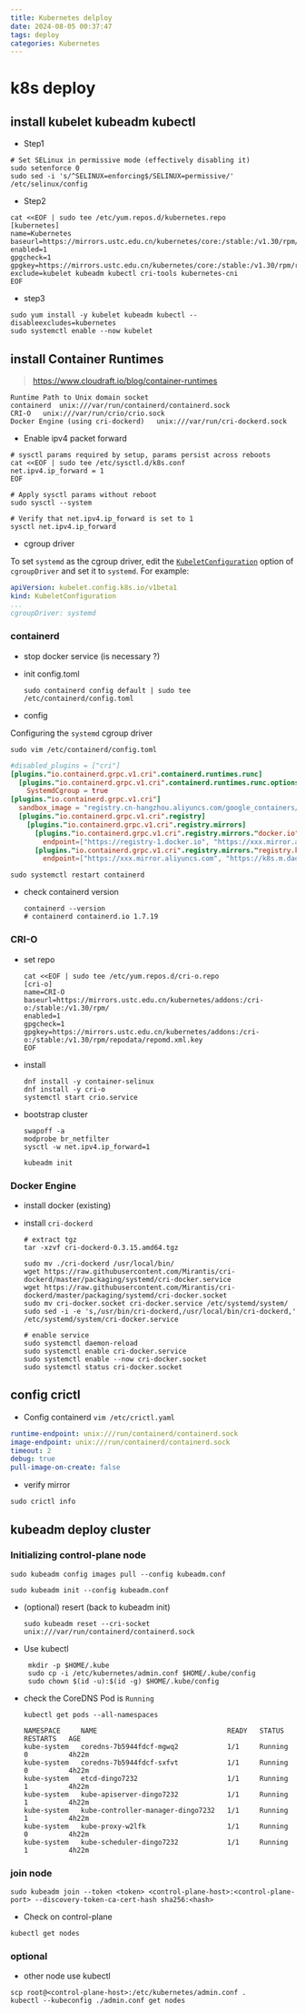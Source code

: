 ```yaml
---
title: Kubernetes delploy
date: 2024-08-05 00:37:47
tags: deploy
categories: Kubernetes
---
```


# k8s deploy

## install kubelet kubeadm kubectl

- Step1

```shell
# Set SELinux in permissive mode (effectively disabling it)
sudo setenforce 0
sudo sed -i 's/^SELINUX=enforcing$/SELINUX=permissive/' /etc/selinux/config
```

- Step2

```shell
cat <<EOF | sudo tee /etc/yum.repos.d/kubernetes.repo
[kubernetes]
name=Kubernetes
baseurl=https://mirrors.ustc.edu.cn/kubernetes/core:/stable:/v1.30/rpm/
enabled=1
gpgcheck=1
gpgkey=https://mirrors.ustc.edu.cn/kubernetes/core:/stable:/v1.30/rpm/repodata/repomd.xml.key
exclude=kubelet kubeadm kubectl cri-tools kubernetes-cni
EOF
```

- step3

```shell
sudo yum install -y kubelet kubeadm kubectl --disableexcludes=kubernetes
sudo systemctl enable --now kubelet
```

## install Container Runtimes

> https://www.cloudraft.io/blog/container-runtimes

```
Runtime	Path to Unix domain socket
containerd	unix:///var/run/containerd/containerd.sock
CRI-O	unix:///var/run/crio/crio.sock
Docker Engine (using cri-dockerd)	unix:///var/run/cri-dockerd.sock
```

- Enable ipv4 packet forward

```shell
# sysctl params required by setup, params persist across reboots
cat <<EOF | sudo tee /etc/sysctl.d/k8s.conf
net.ipv4.ip_forward = 1
EOF

# Apply sysctl params without reboot
sudo sysctl --system

# Verify that net.ipv4.ip_forward is set to 1
sysctl net.ipv4.ip_forward
```

- cgroup driver

To set `systemd` as the cgroup driver, edit the [`KubeletConfiguration`](https://kubernetes.io/docs/tasks/administer-cluster/kubelet-config-file/) option of `cgroupDriver` and set it to `systemd`. For example:

```yaml
apiVersion: kubelet.config.k8s.io/v1beta1
kind: KubeletConfiguration
...
cgroupDriver: systemd
```

### containerd

- stop docker service (is necessary ?) 

- init config.toml

  ```shell
  sudo containerd config default | sudo tee /etc/containerd/config.toml
  ```

- config 

Configuring the `systemd` cgroup driver

`sudo vim /etc/containerd/config.toml`

```toml
#disabled_plugins = ["cri"]
[plugins."io.containerd.grpc.v1.cri".containerd.runtimes.runc]
  [plugins."io.containerd.grpc.v1.cri".containerd.runtimes.runc.options]
    SystemdCgroup = true
[plugins."io.containerd.grpc.v1.cri"]
  sandbox_image = "registry.cn-hangzhou.aliyuncs.com/google_containers/pause:3.9"
  [plugins."io.containerd.grpc.v1.cri".registry]	
    [plugins."io.containerd.grpc.v1.cri".registry.mirrors]
      [plugins."io.containerd.grpc.v1.cri".registry.mirrors."docker.io"]
        endpoint=["https://registry-1.docker.io", "https://xxx.mirror.aliyuncs.com"]
      [plugins."io.containerd.grpc.v1.cri".registry.mirrors."registry.k8s.io"]
        endpoint=["https://xxx.mirror.aliyuncs.com", "https://k8s.m.daocloud.io", "https://docker.mirrors.ustc.edu.cn","https://hub-mirror.c.163.com"]
```

`sudo systemctl restart containerd`

- check containerd version

  ```shell
  containerd --version
  # containerd containerd.io 1.7.19 
  ```

### CRI-O

- set repo

  ```shell
  cat <<EOF | sudo tee /etc/yum.repos.d/cri-o.repo
  [cri-o]
  name=CRI-O
  baseurl=https://mirrors.ustc.edu.cn/kubernetes/addons:/cri-o:/stable:/v1.30/rpm/
  enabled=1
  gpgcheck=1
  gpgkey=https://mirrors.ustc.edu.cn/kubernetes/addons:/cri-o:/stable:/v1.30/rpm/repodata/repomd.xml.key
  EOF
  ```

- install

  ```shell
  dnf install -y container-selinux
  dnf install -y cri-o
  systemctl start crio.service
  ```

- bootstrap cluster

  ```shell
  swapoff -a
  modprobe br_netfilter
  sysctl -w net.ipv4.ip_forward=1
  
  kubeadm init
  ```

### Docker Engine

- install docker (existing)

- install `cri-dockerd`

  ```shell
  # extract tgz
  tar -xzvf cri-dockerd-0.3.15.amd64.tgz
  
  sudo mv ./cri-dockerd /usr/local/bin/
  wget https://raw.githubusercontent.com/Mirantis/cri-dockerd/master/packaging/systemd/cri-docker.service
  wget https://raw.githubusercontent.com/Mirantis/cri-dockerd/master/packaging/systemd/cri-docker.socket
  sudo mv cri-docker.socket cri-docker.service /etc/systemd/system/
  sudo sed -i -e 's,/usr/bin/cri-dockerd,/usr/local/bin/cri-dockerd,' /etc/systemd/system/cri-docker.service
  
  # enable service
  sudo systemctl daemon-reload
  sudo systemctl enable cri-docker.service
  sudo systemctl enable --now cri-docker.socket
  sudo systemctl status cri-docker.socket
  ```

## config crictl

- Config containerd `vim /etc/crictl.yaml`

```yaml
runtime-endpoint: unix:///run/containerd/containerd.sock
image-endpoint: unix:///run/containerd/containerd.sock
timeout: 2
debug: true
pull-image-on-create: false
```

- verify mirror

```shell
sudo crictl info
```



## kubeadm deploy cluster

### Initializing  control-plane node

```shell
sudo kubeadm config images pull --config kubeadm.conf

sudo kubeadm init --config kubeadm.conf
```

- (optional) resert (back to kubeadm init)

  ```shell
  sudo kubeadm reset --cri-socket unix:///var/run/containerd/containerd.sock
  ```

- Use kubectl

  ```shell
   mkdir -p $HOME/.kube
   sudo cp -i /etc/kubernetes/admin.conf $HOME/.kube/config
   sudo chown $(id -u):$(id -g) $HOME/.kube/config
  ```

  

- check the CoreDNS Pod is `Running`

  ```shell
  kubectl get pods --all-namespaces
  
  NAMESPACE     NAME                                READY   STATUS    RESTARTS   AGE
  kube-system   coredns-7b5944fdcf-mgwq2            1/1     Running   0          4h22m
  kube-system   coredns-7b5944fdcf-sxfvt            1/1     Running   0          4h22m
  kube-system   etcd-dingo7232                      1/1     Running   1          4h22m
  kube-system   kube-apiserver-dingo7232            1/1     Running   1          4h22m
  kube-system   kube-controller-manager-dingo7232   1/1     Running   1          4h22m
  kube-system   kube-proxy-w2lfk                    1/1     Running   0          4h22m
  kube-system   kube-scheduler-dingo7232            1/1     Running   1          4h22m
  ```

### join node

```shell
sudo kubeadm join --token <token> <control-plane-host>:<control-plane-port> --discovery-token-ca-cert-hash sha256:<hash>
```

- Check on control-plane

```shell
kubectl get nodes
```

### optional

- other node use kubectl

```shell
scp root@<control-plane-host>:/etc/kubernetes/admin.conf .
kubectl --kubeconfig ./admin.conf get nodes
```

